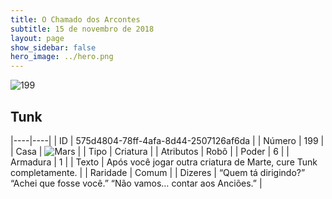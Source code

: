 ```yaml
---
title: O Chamado dos Arcontes
subtitle: 15 de novembro de 2018
layout: page
show_sidebar: false
hero_image: ../hero.png
---
```


![199](https://cdn.keyforgegame.com/media/card_front/pt/341_199_FW92QH6WPGCW_pt.png)

## Tunk

|----|----|
| ID | 575d4804-78ff-4afa-8d44-2507126af6da |
| Número | 199 |
| Casa | ![Mars](https://archonarcana.com/images/thumb/d/de/Mars.png/22px-Mars.png "Marte") |
| Tipo | Criatura |
| Atributos | Robô |
| Poder | 6 |
| Armadura | 1 |
| Texto | Após você jogar outra criatura de Marte, cure Tunk completamente. |
| Raridade | Comum |
| Dizeres | “Quem tá dirigindo?” “Achei que fosse você.” “Não vamos… contar aos Anciões.” |

